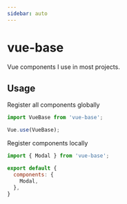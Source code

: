 ```yaml
---
sidebar: auto
---
```


# vue-base
<Badge :text="`v${ VERSION }`" />

Vue components I use in most projects.

## Usage

Register all components globally
```js
import VueBase from 'vue-base';

Vue.use(VueBase);
```

Register components locally
```js
import { Modal } from 'vue-base';

export default {
  components: {
    Modal,
  },
}
```
